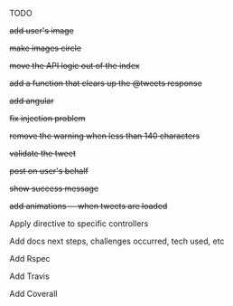 TODO

~~add user's image~~

~~make images circle~~

~~move the API logic out of the index~~

~~add a function that clears up the @tweets response~~

~~add angular~~

~~fix injection problem~~

~~remove the warning when less than 140 characters~~

~~validate the tweet~~

~~post on user's behalf~~

~~show success message~~

~~add animations -- when tweets are loaded~~

Apply directive to specific controllers

Add docs next steps, challenges occurred, tech used, etc

Add Rspec

Add Travis

Add Coverall


